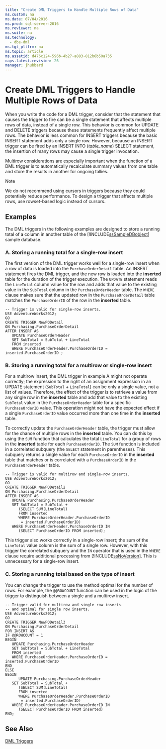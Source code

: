 ```yaml
---
title: "Create DML Triggers to Handle Multiple Rows of Data"
ms.custom: na
ms.date: 07/04/2016
ms.prod: sql-server-2016
ms.reviewer: na
ms.suite: na
ms.technology: 
  - dbe-dml
ms.tgt_pltfrm: na
ms.topic: article
ms.assetid: d476c124-596b-4b27-a883-812b6b50a735
caps.latest.revision: 26
manager: jhubbard
---
```

# Create DML Triggers to Handle Multiple Rows of Data
When you write the code for a DML trigger, consider that the statement that causes the trigger to fire can be a single statement that affects multiple rows of data, instead of a single row. This behavior is common for UPDATE and DELETE triggers because these statements frequently affect multiple rows. The behavior is less common for INSERT triggers because the basic INSERT statement adds only a single row. However, because an INSERT trigger can be fired by an INSERT INTO (*table_name*) SELECT statement, the insertion of many rows may cause a single trigger invocation.  
  
 Multirow considerations are especially important when the function of a DML trigger is to automatically recalculate summary values from one table and store the results in another for ongoing tallies.  
  
> [!NOTE]  
>  We do not recommend using cursors in triggers because they could potentially reduce performance. To design a trigger that affects multiple rows, use rowset-based logic instead of cursors.  
  
## Examples  
 The DML triggers in the following examples are designed to store a running total of a column in another table of the [!INCLUDE[ssSampleDBobject](../../Topics/TopicNameContainA/includes/ssSampleDBobject_md.md)] sample database.  
  
### A. Storing a running total for a single-row insert  
 The first version of the DML trigger works well for a single-row insert when a row of data is loaded into the `PurchaseOrderDetail` table. An INSERT statement fires the DML trigger, and the new row is loaded into the **inserted** table for the duration of the trigger execution. The `UPDATE` statement reads the `LineTotal` column value for the row and adds that value to the existing value in the `SubTotal` column in the `PurchaseOrderHeader` table. The `WHERE` clause makes sure that the updated row in the `PurchaseOrderDetail` table matches the `PurchaseOrderID` of the row in the **inserted** table.  
  
```  
-- Trigger is valid for single-row inserts.  
USE AdventureWorks2012;  
GO  
CREATE TRIGGER NewPODetail  
ON Purchasing.PurchaseOrderDetail  
AFTER INSERT AS  
   UPDATE PurchaseOrderHeader  
   SET SubTotal = SubTotal + LineTotal  
   FROM inserted  
   WHERE PurchaseOrderHeader.PurchaseOrderID = inserted.PurchaseOrderID ;  
```  
  
### B. Storing a running total for a multirow or single-row insert  
 For a multirow insert, the DML trigger in example A might not operate correctly; the expression to the right of an assignment expression in an UPDATE statement (`SubTotal` + `LineTotal`) can be only a single value, not a list of values. Therefore, the effect of the trigger is to retrieve a value from any single row in the **inserted** table and add that value to the existing `SubTotal` value in the `PurchaseOrderHeader` table for a specific `PurchaseOrderID` value. This operation might not have the expected effect if a single `PurchaseOrderID` value occurred more than one time in the **inserted** table.  
  
 To correctly update the `PurchaseOrderHeader` table, the trigger must allow for the chance of multiple rows in the **inserted** table. You can do this by using the `SUM` function that calculates the total `LineTotal` for a group of rows in the **inserted** table for each `PurchaseOrderID`. The `SUM` function is included in a correlated subquery (the `SELECT` statement in parentheses). This subquery returns a single value for each `PurchaseOrderID` in the **inserted** table that matches or is correlated with a `PurchaseOrderID` in the `PurchaseOrderHeader` table.  
  
```  
-- Trigger is valid for multirow and single-row inserts.  
USE AdventureWorks2012;  
GO  
CREATE TRIGGER NewPODetail2  
ON Purchasing.PurchaseOrderDetail  
AFTER INSERT AS  
   UPDATE Purchasing.PurchaseOrderHeader  
   SET SubTotal = SubTotal +   
      (SELECT SUM(LineTotal)  
      FROM inserted  
      WHERE PurchaseOrderHeader.PurchaseOrderID  
       = inserted.PurchaseOrderID)  
   WHERE PurchaseOrderHeader.PurchaseOrderID IN  
      (SELECT PurchaseOrderID FROM inserted);  
```  
  
 This trigger also works correctly in a single-row insert; the sum of the `LineTotal` value column is the sum of a single row. However, with this trigger the correlated subquery and the `IN` operator that is used in the `WHERE` clause require additional processing from [!INCLUDE[ssNoVersion](../../Topics/TopicNameContainA/includes/ssNoVersion_md.md)]. This is unnecessary for a single-row insert.  
  
### C. Storing a running total based on the type of insert  
 You can change the trigger to use the method optimal for the number of rows. For example, the `@@ROWCOUNT` function can be used in the logic of the trigger to distinguish between a single and a multirow insert.  
  
```  
-- Trigger valid for multirow and single row inserts  
-- and optimal for single row inserts.  
USE AdventureWorks2012;  
GO  
CREATE TRIGGER NewPODetail3  
ON Purchasing.PurchaseOrderDetail  
FOR INSERT AS  
IF @@ROWCOUNT = 1  
BEGIN  
   UPDATE Purchasing.PurchaseOrderHeader  
   SET SubTotal = SubTotal + LineTotal  
   FROM inserted  
   WHERE PurchaseOrderHeader.PurchaseOrderID = inserted.PurchaseOrderID  
END  
ELSE  
BEGIN  
      UPDATE Purchasing.PurchaseOrderHeader  
   SET SubTotal = SubTotal +   
      (SELECT SUM(LineTotal)  
      FROM inserted  
      WHERE PurchaseOrderHeader.PurchaseOrderID  
       = inserted.PurchaseOrderID)  
   WHERE PurchaseOrderHeader.PurchaseOrderID IN  
      (SELECT PurchaseOrderID FROM inserted)  
END;  
```  
  
## See Also  
 [DML Triggers](../../Topics/TopicNameNotContainA/DML-Triggers.md)
